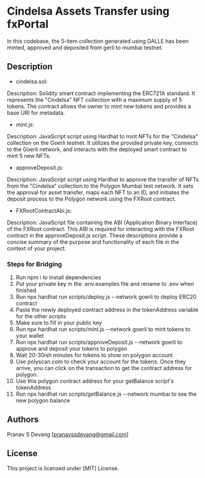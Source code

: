 # Cindelsa Assets Transfer using fxPortal
In this codebase, the 5-item collection generated using DALLE has been minted, approved and deposited from gerli to mumbai testnet.

## Description
- cindelsa.sol:

Description: Solidity smart contract implementing the ERC721A standard. It represents the "Cindelsa" NFT collection with a maximum supply of 5 tokens. The contract allows the owner to mint new tokens and provides a base URI for metadata.
- mint.js:

Description: JavaScript script using Hardhat to mint NFTs for the "Cindelsa" collection on the Goerli testnet. It utilizes the provided private key, connects to the Goerli network, and interacts with the deployed smart contract to mint 5 new NFTs.
- approveDeposit.js:

Description: JavaScript script using Hardhat to approve the transfer of NFTs from the "Cindelsa" collection to the Polygon Mumbai test network. It sets the approval for asset transfer, maps each NFT to an ID, and initiates the deposit process to the Polygon network using the FXRoot contract.
- FXRootContractAbi.js:

Description: JavaScript file containing the ABI (Application Binary Interface) of the FXRoot contract. This ABI is required for interacting with the FXRoot contract in the approveDeposit.js script.
These descriptions provide a concise summary of the purpose and functionality of each file in the context of your project.



### Steps for Bridging

1. Run npm i to install dependencies
2. Put your private key in the .env.examples file and rename to .env when finished
3. Run npx hardhat run scripts/deploy.js --network goerli to deploy ERC20 contract
4. Paste the newly deployed contract address in the tokenAddress variable for the other scripts
5. Make sure to fill in your public key
6. Run npx hardhat run scripts/mint.js --network goerli to mint tokens to your wallet
7. Run npx hardhat run scripts/approveDeposit.js --network goerli to approve and deposit your tokens to polygon
8. Wait 20-30ish minutes for tokens to show on polygon account
9. Use polyscan.com to check your account for the tokens. Once they arrive, you can click on the transaction to get the contract address for polygon.
10. Use this polygon contract address for your getBalance script's tokenAddress
11. Run npx hardhat run scripts/getBalance.js --network mumbai to see the new polygon balance


## Authors

Pranav S Devang
[pranavssdevang@gmail.com]

## License

This project is licensed under [MIT] License.
